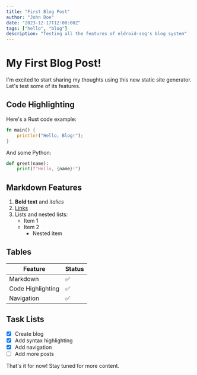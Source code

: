 ```yaml
---
title: "First Blog Post"
author: "John Doe"
date: "2023-12-17T12:00:00Z"
tags: ["hello", "blog"]
description: "Testing all the features of eldroid-ssg's blog system"
---
```


# My First Blog Post!

I'm excited to start sharing my thoughts using this new static site generator.
Let's test some of its features.

## Code Highlighting

Here's a Rust code example:

```rust
fn main() {
    println!("Hello, Blog!");
}
```

And some Python:

```python
def greet(name):
    print(f"Hello, {name}!")
```

## Markdown Features

1. **Bold text** and *italics*
2. [Links](https://example.com)
3. Lists and nested lists:
   - Item 1
   - Item 2
     - Nested item

## Tables

| Feature | Status |
|---------|--------|
| Markdown | ✅ |
| Code Highlighting | ✅ |
| Navigation | ✅ |

## Task Lists

- [x] Create blog
- [x] Add syntax highlighting
- [x] Add navigation
- [ ] Add more posts

That's it for now! Stay tuned for more content.
